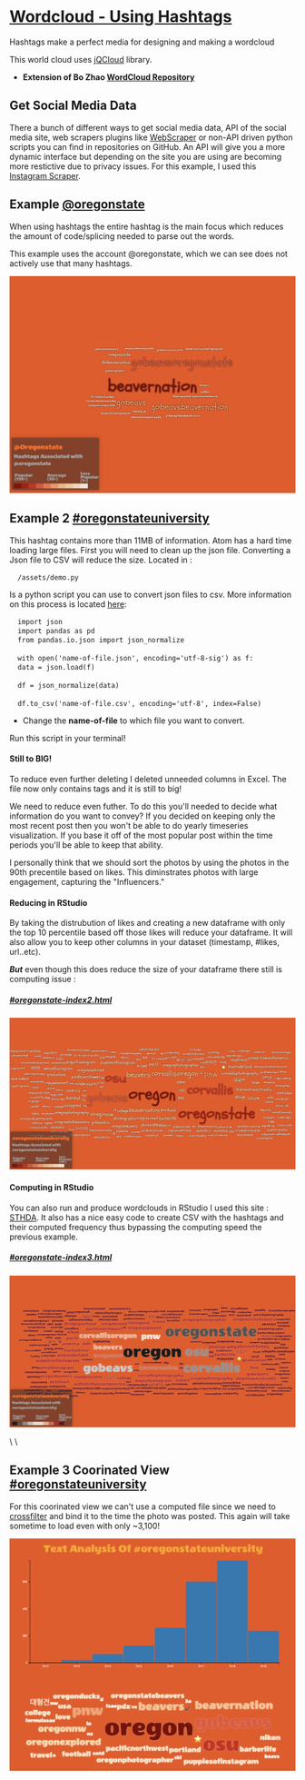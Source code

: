 # [Wordcloud - Using Hashtags](https://loweas.github.io/wordcloud/)
Hashtags make a perfect media for designing and making a wordcloud

This world cloud uses [jQCloud](http://mistic100.github.io/jQCloud/demo.html) library.

* **Extension of Bo Zhao [WordCloud Repository](https://github.com/jakobzhao/geog4572/blob/master/lectures/lec12/readme.md)**

## Get Social Media Data
There a bunch of different ways to get social media data, API of the social media site, web scrapers plugins like [WebScraper](https://www.webscraper.io/documentation) or non-API driven python scripts you can find in repositories on GitHub. An API will give you a more dynamic interface but depending on the site you are using are becoming more restictive due to privacy issues. For this example, I used this [Instagram Scraper](https://github.com/rarcega/instagram-scraper).

## Example [@oregonstate](https://www.instagram.com/oregonstate/)
When using hashtags the entire hashtag is  the main focus which reduces the amount of code/splicing needed to parse out the words.

This example uses the account @oregonstate, which we can see does not actively use that many hashtags.

![oregonstate.png](img/oregonstate.png)

## Example 2 [#oregonstateuniversity](https://www.instagram.com/explore/tags/oregonstateuniversity/)
This hashtag contains more than 11MB of information. Atom has a hard time loading large files. First you will need to clean up the json file. Converting a Json file to CSV will reduce the size. Located in :

      /assets/demo.py

Is a python script you can use to convert json files to csv. More information on this process is located [here](https://www.kaggle.com/jboysen/quick-tutorial-flatten-nested-json-in-pandas):

      import json
      import pandas as pd
      from pandas.io.json import json_normalize

      with open('name-of-file.json', encoding='utf-8-sig') as f:
      data = json.load(f)

      df = json_normalize(data)

      df.to_csv('name-of-file.csv', encoding='utf-8', index=False)

* Change the **name-of-file** to which file you want to convert.

Run this script in your terminal!


#### Still to BIG!
To reduce even further deleting I deleted unneeded columns in Excel. The file now only contains tags and it is still to big!

We need to reduce even futher. To do this you'll needed to decide what information do you want to convey? If you decided on keeping only the most recent post then you won't be able to do yearly timeseries visualization. If you base it off of the most popular post within the time periods you'll be able to keep that ability.

I personally think that we should sort the photos by using the photos in the 90th precentile based on likes. This diminstrates photos with large engagement, capturing the "Influencers."

#### Reducing in RStudio
By taking the distrubution of likes and creating a new dataframe with only the top 10 percentile based off those likes will reduce your dataframe. It will also allow you to keep other columns in your dataset (timestamp, #likes, url..etc).

**_But_** even though this does reduce the size of your dataframe there still is computing issue :
##### [#oregonstate-index2.html](https://github.com/loweas/wordcloud/index2.html)

![index2.png](img/index2.png)



#### Computing in RStudio
You can also run and produce wordclouds in RStudio I used this site : [STHDA](http://www.sthda.com/english/wiki/text-mining-and-word-cloud-fundamentals-in-r-5-simple-steps-you-should-know). It also has a nice easy code to create CSV with the hashtags and their computed frequency thus bypassing the computing speed the previous example.

##### [#oregonstate-index3.html](https://github.com/loweas/wordcloud/index3.html)

![index3.png](img/index3.png)


\\
\\

## Example 3 Coorinated View [#oregonstateuniversity](https://www.instagram.com/explore/tags/oregonstateuniversity/)

For this coorinated view we can't use a computed file since we need to [crossfilter](https://square.github.io/crossfilter/) and bind it to the time the photo was posted. This again will take sometime to load even with only ~3,100!


![indexcord.png](img/indexcord.png)
